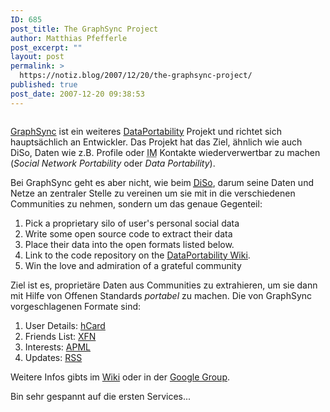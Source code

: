 ```yaml
---
ID: 685
post_title: The GraphSync Project
author: Matthias Pfefferle
post_excerpt: ""
layout: post
permalink: >
  https://notiz.blog/2007/12/20/the-graphsync-project/
published: true
post_date: 2007-12-20 09:38:53
---
```

<!-- wp:image {"id":684,"align":"right"} -->
<figure class="wp-block-image alignright"><img src="https://notiz.blog/wp-content/uploads/2007/12/graph-sync.gif" alt="" class="wp-image-684" /></figure>
<!-- /wp:image -->

<!-- wp:paragraph -->
<p><a href="http://www.graphsync.com/">GraphSync</a> ist ein weiteres <a href="http://www.dataportability.com/">DataPortability</a> Projekt und richtet sich hauptsächlich an Entwickler. Das Projekt hat das Ziel, ähnlich wie auch DiSo, Daten wie z.B. Profile oder <abbr title="Instant Messaging">IM</abbr> Kontakte wiederverwertbar zu machen (<em>Social Network Portability</em> oder <em>Data Portability</em>).</p>
<!-- /wp:paragraph -->

<!-- wp:paragraph -->
<p>Bei GraphSync geht es aber nicht, wie beim <abbr title="distributed social networking"><a href="http://www.diso-project.org/">DiSo</a></abbr>, darum seine Daten und Netze an zentraler Stelle zu vereinen um sie mit in die verschiedenen Communities zu nehmen, sondern um das genaue Gegenteil:</p>
<!-- /wp:paragraph -->

<!-- wp:list {"ordered":true} -->
<ol>
	<li>Pick a proprietary silo of user's personal social data</li>
	<li>Write some open source code to extract their data</li>
	<li>Place their data into the open formats listed below.</li>
	<li>Link to the code repository on the <a href="http://dataportability.pbwiki.com/graphsync">DataPortability Wiki</a>.</li>
	<li>Win the love and admiration of a grateful community</li>
</ol>
<!-- /wp:list -->

<!-- wp:paragraph -->
<p>Ziel ist es, proprietäre Daten aus Communities zu extrahieren, um sie dann mit Hilfe von Offenen Standards <em>portabel</em> zu machen. Die von GraphSync vorgeschlagenen Formate sind:</p>
<!-- /wp:paragraph -->

<!-- wp:list {"ordered":true} -->
<ol>
	<li>User Details: <a href="http://microformats.org/wiki/hcard">hCard</a></li>
	<li>Friends List: <a href="http://www.gmpg.org/xfn/">XFN</a></li>
	<li>Interests: <a href="http://www.apml.org">APML</a></li>
	<li>Updates: <a href="http://cyber.law.harvard.edu/rss/rss.html">RSS</a></li>
</ol>
<!-- /wp:list -->

<!-- wp:paragraph -->
<p>Weitere Infos gibts im <a href="http://dataportability.pbwiki.com/graphsync">Wiki</a> oder in der <a href="http://groups.google.com/group/graphsync">Google Group</a>.</p>
<!-- /wp:paragraph -->

<!-- wp:paragraph -->
<p>Bin sehr gespannt auf die ersten Services...</p>
<!-- /wp:paragraph -->
